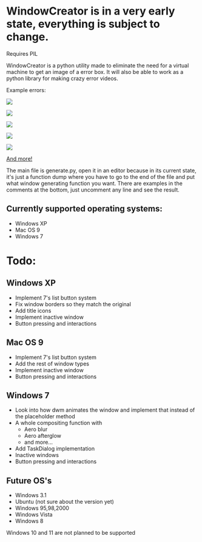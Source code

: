 # WindowCreator is in a very early state, everything is subject to change.

Requires PIL

WindowCreator is a python utility made to eliminate the need for a virtual machine to get an image of a error box. 
It will also be able to work as a python library for making crazy error videos.

Example errors:

![](https://i.imgur.com/3rkfdP8.png)

![](https://i.imgur.com/WyQQpy2.png)

![](https://i.imgur.com/K9qMwwP.png)

![](https://i.imgur.com/ByOzA4c.png)

![](https://i.imgur.com/CrJ1FBg.png)

[And more!](examples.md)

The main file is generate.py, open it in an editor because in its current state, it's just a function dump where you have to go to the end of the file and put what window generating function you want. 
There are examples in the comments at the bottom, just uncomment any line and see the result.

## Currently supported operating systems:
* Windows XP
* Mac OS 9
* Windows 7

# Todo:
## Windows XP
* Implement 7's list button system
* Fix window borders so they match the original
* Add title icons
* Implement inactive window
* Button pressing and interactions
## Mac OS 9
* Implement 7's list button system
* Add the rest of window types
* Implement inactive window
* Button pressing and interactions
## Windows 7
* Look into how dwm animates the window and implement that instead of the placeholder method
* A whole compositing function with
   * Aero blur
   * Aero afterglow
   * and more...
* Add TaskDialog implementation
* Inactive windows
* Button pressing and interactions

## Future OS's
* Windows 3.1
* Ubuntu (not sure about the version yet)
* Windows 95,98,2000
* Windows Vista
* Windows 8

Windows 10 and 11 are not planned to be supported
